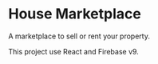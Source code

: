 # House Marketplace

A marketplace to sell or rent your property.

This project use React and Firebase v9.
